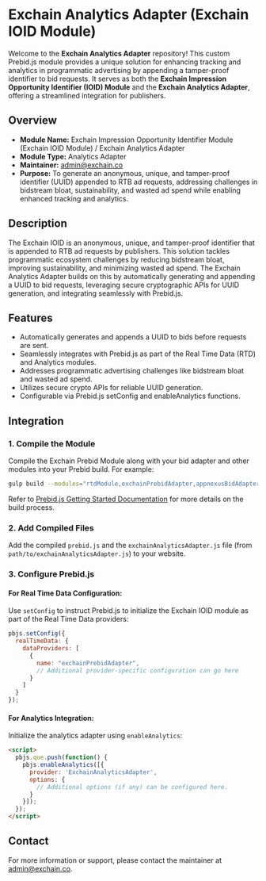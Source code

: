 # Exchain Analytics Adapter (Exchain IOID Module)

Welcome to the **Exchain Analytics Adapter** repository! This custom Prebid.js module provides a unique solution for enhancing tracking and analytics in programmatic advertising by appending a tamper-proof identifier to bid requests. It serves as both the **Exchain Impression Opportunity Identifier (IOID) Module** and the **Exchain Analytics Adapter**, offering a streamlined integration for publishers.

## Overview

- **Module Name:** Exchain Impression Opportunity Identifier Module (Exchain IOID Module) / Exchain Analytics Adapter
- **Module Type:** Analytics Adapter
- **Maintainer:** [admin@exchain.co ](mailto:admin@exchain.co )
- **Purpose:** To generate an anonymous, unique, and tamper-proof identifier (UUID) appended to RTB ad requests, addressing challenges in bidstream bloat, sustainability, and wasted ad spend while enabling enhanced tracking and analytics.

## Description

The Exchain IOID is an anonymous, unique, and tamper-proof identifier that is appended to RTB ad requests by publishers. This solution tackles programmatic ecosystem challenges by reducing bidstream bloat, improving sustainability, and minimizing wasted ad spend. The Exchain Analytics Adapter builds on this by automatically generating and appending a UUID to bid requests, leveraging secure cryptographic APIs for UUID generation, and integrating seamlessly with Prebid.js.

## Features

- Automatically generates and appends a UUID to bids before requests are sent.
- Seamlessly integrates with Prebid.js as part of the Real Time Data (RTD) and Analytics modules.
- Addresses programmatic advertising challenges like bidstream bloat and wasted ad spend.
- Utilizes secure crypto APIs for reliable UUID generation.
- Configurable via Prebid.js setConfig and enableAnalytics functions.

## Integration

### 1. Compile the Module

Compile the Exchain Prebid Module along with your bid adapter and other modules into your Prebid build. For example:

```bash
gulp build --modules="rtdModule,exchainPrebidAdapter,appnexusBidAdapter,..."  
```

Refer to [Prebid.js Getting Started Documentation](https://docs.prebid.org/dev-docs/getting-started.html) for more details on the build process.

### 2. Add Compiled Files

Add the compiled `prebid.js` and the `exchainAnalyticsAdapter.js` file (from `path/to/exchainAnalyticsAdapter.js`) to your website.

### 3. Configure Prebid.js

#### For Real Time Data Configuration:

Use `setConfig` to instruct Prebid.js to initialize the Exchain IOID module as part of the Real Time Data providers:

```javascript
pbjs.setConfig({
  realTimeData: {
    dataProviders: [
      {
        name: "exchainPrebidAdapter",
        // Additional provider-specific configuration can go here
      }
    ]
  }
});
```

#### For Analytics Integration:

Initialize the analytics adapter using `enableAnalytics`:

```html
<script>
  pbjs.que.push(function() {
    pbjs.enableAnalytics([{
      provider: 'ExchainAnalyticsAdapter',
      options: {
        // Additional options (if any) can be configured here.
      }
    }]);
  });
</script>
```

## Contact

For more information or support, please contact the maintainer at [admin@exchain.co](mailto:admin@exchain.co).
